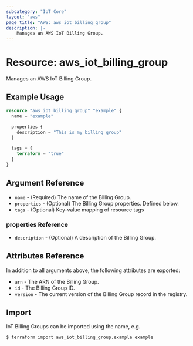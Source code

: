 ```yaml
---
subcategory: "IoT Core"
layout: "aws"
page_title: "AWS: aws_iot_billing_group"
description: |-
    Manages an AWS IoT Billing Group.
---
```


# Resource: aws_iot_billing_group

Manages an AWS IoT Billing Group.

## Example Usage

```terraform
resource "aws_iot_billing_group" "example" {
  name = "example"

  properties {
    description = "This is my billing group"
  }

  tags = {
    terraform = "true"
  }
}
```

## Argument Reference

* `name` - (Required) The name of the Billing Group.
* `properties` - (Optional) The Billing Group properties. Defined below.
* `tags` - (Optional) Key-value mapping of resource tags

### properties Reference

* `description` - (Optional) A description of the Billing Group.

## Attributes Reference

In addition to all arguments above, the following attributes are exported:

* `arn` - The ARN of the Billing Group.
* `id` - The Billing Group ID.
* `version` - The current version of the Billing Group record in the registry.

## Import

IoT Billing Groups can be imported using the name, e.g.

```
$ terraform import aws_iot_billing_group.example example
```
